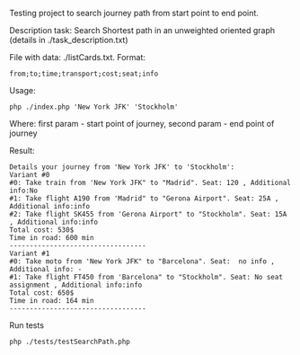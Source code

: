 Testing project to search journey path from start point to end point.

Description task: Search Shortest path in an unweighted oriented graph (details in ./task_description.txt)

File with data: ./listCards.txt. 
Format: 
```
from;to;time;transport;cost;seat;info
```

Usage: 
```
php ./index.php 'New York JFK' 'Stockholm'
```

Where: first param - start point of journey, 
second param - end point of journey

Result:
```
Details your journey from 'New York JFK' to 'Stockholm': 
Variant #0 
#0: Take train from 'New York JFK" to "Madrid". Seat: 120 , Additional info:No
#1: Take flight A190 from 'Madrid" to "Gerona Airport". Seat: 25A , Additional info:info
#2: Take flight SK455 from 'Gerona Airport" to "Stockholm". Seat: 15A , Additional info:info
Total cost: 530$ 
Time in road: 600 min 
----------------------------------
Variant #1 
#0: Take moto from 'New York JFK" to "Barcelona". Seat:  no info , Additional info: -
#1: Take flight FT450 from 'Barcelona" to "Stockholm". Seat: No seat assignment , Additional info:info
Total cost: 650$ 
Time in road: 164 min 
----------------------------------
```

Run tests
```
php ./tests/testSearchPath.php
```
